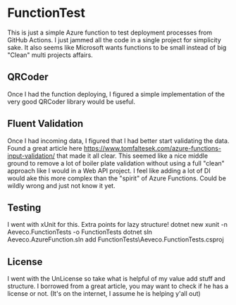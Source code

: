 # FunctionTest
This is just a simple Azure function to test deployment processes from GitHub Actions.  I just jammed all the code in a single project for simplicity sake.  It also seems like Microsoft wants functions to be small instead of big "Clean" multi projects affairs.

## QRCoder
Once I had the function deploying, I figured a simple implementation of the very good QRCoder library would be useful.

## Fluent Validation
Once I had incoming data, I figured that I had better start validating the data.  Found a great article here https://www.tomfaltesek.com/azure-functions-input-validation/ that made it all clear.  This seemed like a nice middle ground to remove a lot of boiler plate validation without using a full "clean" approach like I would in a Web API project.  I feel like adding a lot of DI would ake this more complex than the "spirit" of Azure Functions.  Could be wildly wrong and just not know it yet.

## Testing
I went with xUnit for this.  Extra points for lazy structure!
dotnet new xunit -n Aeveco.FunctionTests -o FunctionTests
dotnet sln Aeveco.AzureFunction.sln add FunctionTests\Aeveco.FunctionTests.csproj

## License
I went with the UnLicense so take what is helpful of my value add stuff and structure.  I borrowed from a great article, you may want to check if he has a license or not.  (It's on the internet, I assume he is helping y'all out)
